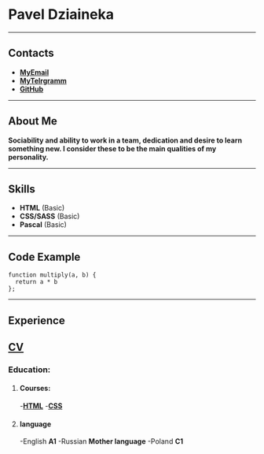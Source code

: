 # Pavel Dziaineka

--------------
## Contacts
- [**MyEmail**](p.dziaineka@gmail.com)
- [**MyTelrgramm**](https://t.me/p_dziaineka)
- [**GitHub**](https://github.com/p-dziaineka)

--------------
## About Me
**Sociability and ability to work in a team, dedication and desire to learn something new.  I consider these to be the main qualities of my personality.**

--------------
## Skills
- **HTML** (Basic)
- **CSS/SASS** (Basic)
- **Pascal** (Basic)

--------------
## Code Example
```
function multiply(a, b) {
  return a * b
};
```
--------------
## Experience
[**CV**](https://github.com/p-dziaineka/rsschool-cv/cv.md)
--------------
### Education:
1. #### Courses:
    -[**HTML**](https://ru.code-basics.com/languages/html)
    -[**CSS**](https://ru.code-basics.com/languages/css)
2. #### language
    -English **A1**
    -Russian **Mother language**
    -Poland  **C1** 
